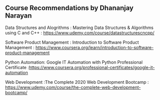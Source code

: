 ## Course Recommendations by Dhananjay Narayan

Data Structures and Alogrithms : Mastering Data Structures & Algorithms using C and C++ : https://www.udemy.com/course/datastructurescncpp/

Software Product Management : Introduction to Software Product Management : https://www.coursera.org/learn/introduction-to-software-product-management

Python Automation: Google IT Automation with Python Professional Certificate :https://www.coursera.org/professional-certificates/google-it-automation

Web Development :The Complete 2020 Web Development Bootcamp : https://www.udemy.com/course/the-complete-web-development-bootcamp/